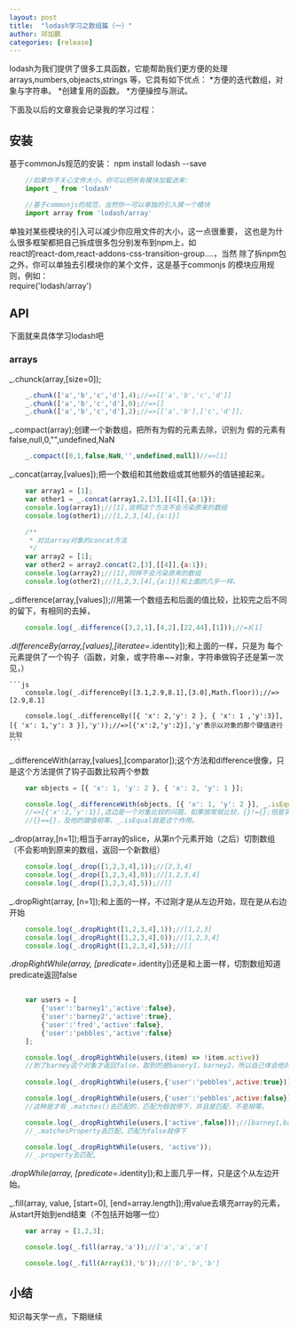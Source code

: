 ```yaml
---
layout: post
title:  "lodash学习之数组篇（一）"
author: 邓加鹏
categories: [release]
---
```



lodash为我们提供了很多工具函数，它能帮助我们更方便的处理 arrays,numbers,objeacts,strings
等，它具有如下优点：
    *方便的迭代数组，对象与字符串。
    *创建复用的函数。
    *方便操控与测试。


下面及以后的文章我会记录我的学习过程：

## 安装
    
基于commonJs规范的安装：
    npm install lodash --save

```js
    //如果你不关心文件大小，你可以把所有模块加载进来:
    import _ from 'lodash'

    //基于commonjs的规范，当然你一可以单独的引入摸一个模块
    import array from 'lodash/array'
```
单独对某些模块的引入可以减少你应用文件的大小，这一点很重要，
这也是为什么很多框架都把自己拆成很多包分别发布到npm上，如<br />
react的react-dom,react-addons-css-transition-group....，当然
除了拆npm包之外，你可以单独去引模块你的某个文件，这是基于commonjs
的模块应用规则，例如：<br>
    require('lodash/array') 

## API

下面就来具体学习lodash吧
    
### arrays

_.chunck(array,[size=0]);

```js
    _.chunk(['a','b','c','d'],4);//=>[['a','b','c','d']]
    _.chunk(['a','b','c','d'],0);//=>[]
    _.chunk(['a','b','c','d'],2);//=>[['a','b'],['c','d']];
```

    
_.compact(array);创建一个新数组，把所有为假的元素去除，识别为
假的元素有 false,null,0,"",undefined,NaN

```js
    _.compact([0,1,false,NaN,'',undefined,null])//=>[1]
```


_.concat(array,[values]);把一个数组和其他数组或其他额外的值链接起来。


```js
    var array1 = [1];
    var other1 = _.concat(array1,2,[3],[[4]],{a:1});
    console.log(array1);//[1],说明这个方法不会污染原来的数组
    console.log(other1);//[1,2,3,[4],{a:1}]

    /**
     * 对比array对象的concat方法
     */
    var array2 = [1];
    var other2 = array2.concat(2,[3],[[4]],{a:1});
    console.log(array2);//[1],同样不会污染原来的数组
    console.log(other2);//[1,2,3,[4],{a:1}]和上面的几乎一样。
```


_.difference(array,[values]);//用第一个数组去和后面的值比较，比较完之后不同的留下，有相同的去掉，

```js
    console.log(_.difference([3,2,1],[4,2],[22,44],[1]));//=》[1]
```


_.differenceBy(array,[values],[iteratee=_.identity]);和上面的一样，只是为
每个元素提供了一个钩子（函数，对象，或字符串~~对象，字符串做钩子还是第一次
见，）
    
    ```js
        console.log(_.differenceBy([3.1,2.9,8.1],[3.0],Math.floor));//=>[2.9,8.1]

        console.log(_.differenceBy([{ 'x': 2,'y': 2 }, { 'x': 1 ,'y':3}], [{ 'x': 1,'y': 3 }],'y'));//=>[{'x':2,'y':2}],'y'表示以对象的那个键值进行比较
    ```


_.differenceWith(array,[values],[comparator]);这个方法和difference很像，只是这个方法提供了钩子函数比较两个参数

```js
    var objects = [{ 'x': 1, 'y': 2 }, { 'x': 2, 'y': 1 }];

    console.log(_.differenceWith(objects, [{ 'x': 1, 'y': 2 }], _.isEqual));
    //=>[{'x':2,'y':1}],这边是一个对象比较的问题，如果按常规比较，{}!={};但是实际情况下，我们需要
    //{}=={}，及他的键值相等。_.isEqual就是这个作用。
```


_.drop(array,[n=1]);相当于array的slice，从第n个元素开始（之后）切割数组（不会影响到原来的数组，返回一个新数组）

```js
    console.log(_.drop([1,2,3,4],1));//[2,3,4]
    console.log(_.drop([1,2,3,4],0));//[1,2,3,4]
    console.log(_.drop([1,2,3,4],5));//[]
```

_.dropRight(array, [n=1]);和上面的一样，不过刚才是从左边开始，现在是从右边开始

```js
    console.log(_.dropRight([1,2,3,4],1));//[1,2,3]
    console.log(_.dropRight([1,2,3,4],0));//[1,2,3,4]
    console.log(_.dropRight([1,2,3,4],5));//[]
```


_.dropRightWhile(array, [predicate=_.identity])还是和上面一样，切割数组知道predicate返回false

```js
    
    var users = [
        {'user':'barney1','active':false},
        {'user':'barney2','active':true},
        {'user':'fred','active':false},
        {'user':'pebbles','active':false}
    ];

    console.log(_.dropRightWhile(users,(item) => !item.active))
    //到了barney这个对象才返回false，取到的是banery1，barney2，所以自己体会他的取值规则吧
    
    console.log(_.dropRightWhile(users,{'user':'pebbles',active:true}));//[barney1,barney2,fred,pebbles]对应的对象

    console.log(_.dropRightWhile(users,{'user':'pebbles',active:false}));//[barney1,barney2,fred]对应的对象
    //这种是才有_.matches()去匹配的，匹配为假就停下，并且是匹配，不是相等。

    console.log(_.dropRightWhile(users,['active',false]));//[barney1,barney2]对应的对象
    //_.matchesProperty去匹配，匹配为false就停下

    console.log(_.dropRightWhile(users, 'active'));
    //_.property去匹配,


```


_.dropWhile(array, [predicate=_.identity]);和上面几乎一样，只是这个从左边开始。



_.fill(array, value, [start=0], [end=array.length]);用value去填充array的元素，从start开始到end结束（不包括开始哪一位）

```js
    var array = [1,2,3];

    console.log(_.fill(array,'a'));//['a','a','a']

    console.log(_.fill(Array(3),'b'));//['b','b','b']
```


## 小结

知识每天学一点，下期继续
